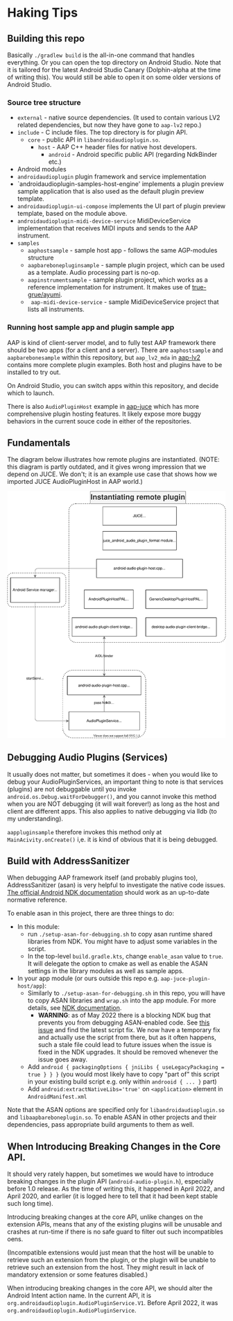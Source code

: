 

# Haking Tips


## Building this repo

Basically `./gradlew build` is the all-in-one command that handles everything. Or you can open the top directory on Android Studio. Note that it is tailored for the latest Android Studio Canary (Dolphin-alpha at the time of writing this). You would still be able to open it on some older versions of Android Studio.

### Source tree structure

- `external` - native source dependencies. (It used to contain various LV2 related dependencies, but now they have gone to `aap-lv2` repo.)
- `include` - C include files. The top directory is for plugin API.
  - `core` - public API in `libandroidaudioplugin.so`.
    - `host` - AAP C++ header files for native host developers.
      - `android` - Android specific public API (regarding NdkBinder etc.)
-  Android modules
  - `androidaudioplugin` plugin framework and service implementation
  - `androidaudioplugin-samples-host-engine' implements a plugin preview sample application that is also used as the default plugin preview template.
  - `androidaudioplugin-ui-compose` implements the UI part of plugin preview template, based on the module above.
  - `androidaudioplugin-midi-device-service` MidiDeviceService implementation that receives MIDI inputs and sends to the AAP instrument.
  - `samples`
    - `aaphostsample` - sample host app - follows the same AGP-modules structure
    - `aapbarebonepluginsample` - sample plugin project, which can be used as a template. Audio processing part is no-op.
    - `aapinstrumentsample` - sample plugin project, which works as a reference implementation for instrument. It makes use of [true-grue/ayumi](https://github.com/true-grue/ayumi).
    - ` aap-midi-device-service` - sample MidiDeviceService project that lists all instruments.

 
### Running host sample app and plugin sample app

AAP is kind of client-server model, and to fully test AAP framework there should be two apps (for a client and a server). There are `aaphostsample` and `aapbarebonesample` within this repository, but `aap_lv2_mda` in [aap-lv2](https://github.com/atsushieno/aap-lv2) contains more complete plugin examples. Both host and plugins have to be installed to try out.

On Android Studio, you can switch apps within this repository, and decide which to launch.

There is also `AudioPluginHost` example in [aap-juce](https://github.com/atsushieno/aap-juce) which has more comprehensive plugin hosting features. It likely expose more buggy behaviors in the current souce code in either of the repositories.


## Fundamentals

The diagram below illustrates how remote plugins are instantiated. (NOTE: this diagram is partly outdated, and it gives wrong impression that we depend on JUCE. We don't; it is an example use case that shows how we imported JUCE AudioPluginHost in AAP world.)

![Instantiating remote plugins](images/aap-components.drawio.svg)


## Debugging Audio Plugins (Services)

It usually does not matter, but sometimes it does - when you would like to debug your AudioPluginServices, an important thing to note is that services (plugins) are not debuggable until you invoke `android.os.Debug.waitForDebugger()`, and you cannot invoke this method when you are NOT debugging (it will wait forever!) as long as the host and client are different apps. This also applies to native debugging via lldb (to my understanding).

`aappluginsample` therefore invokes this method only at `MainAcivity.onCreate()` i,e. it is kind of obvious that it is being debugged.

## Build with AddressSanitizer

When debugging AAP framework itself (and probably plugins too), AddressSanitizer (asan) is very helpful to investigate the native code issues. [The official Android NDK documentation](https://developer.android.com/ndk/guides/asan) should work as an up-to-date normative reference.

To enable asan in this project, there are three things to do:

- In this module:
  - run `./setup-asan-for-debugging.sh` to copy asan runtime shared libraries from NDK. You might have to adjust some variables in the script.
  - In the top-level `build.gradle.kts`, change `enable_asan` value to `true`. It will delegate the option to cmake as well as enable the ASAN settings in the library modules as well as sample apps.
- In your app module (or ours outside this repo e.g. `aap-juce-plugin-host/app`):
  - Similarly to `./setup-asan-for-debugging.sh` in this repo, you will have to copy ASAN libraries and `wrap.sh` into the app module. For more details, see [NDK documentation](https://developer.android.com/ndk/guides/asan).
    - **WARNING**: as of May 2022 there is a blocking NDK bug that prevents you from debugging ASAN-enabled code. See [this issue](https://github.com/android/ndk/issues/933) and find the latest script fix. We now have a temporary fix and actually use the script from there, but as it often happens, such a stale file could lead to future issues when the issue is fixed in the NDK upgrades. It should be removed whenever the issue goes away.
  - Add `android { packagingOptions { jniLibs { useLegacyPackaging = true } } }` (you would most likely have to copy "part of" this script in your existing build script e.g. only within `androoid { ... }` part)
  - Add `android:extractNativeLibs='true'` on `<application>` element in `AndroidManifest.xml`

Note that the ASAN options are specified only for `libandroidaudioplugin.so` and `libaapbareboneplugin.so`. To enable ASAN in other projects and their dependencies, pass appropriate build arguments to them as well.

## When Introducing Breaking Changes in the Core API.

It should very rately happen, but sometimes we would have to introduce breaking changes in the plugin API (`android-audio-plugin.h`), especially before 1.0 release. As the time of writing this, it happened in April 2022, and April 2020, and earlier (it is logged here to tell that it had been kept stable such long time).

Introducing breaking changes at the core API, unlike changes on the extension APIs, means that any of the existing plugins will be unusable and crashes at run-time if there is no safe guard to filter out such incompatibles oens.

(Incompatible extensions would just mean that the host will be unable to retrieve such an extension from the plugin, or the plugin will be unable to retrieve such an extension from the host. They might result in lack of mandatory extension or  some features disabled.)

When introducing breaking changes in the core API, we should alter the Android Intent action name. In the current API, it is `org.androidaudioplugin.AudioPluginService.V1`. Before April 2022, it was `org.androidaudioplugin.AudioPluginService`.
